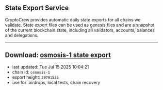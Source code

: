 ## State Export Service
CryptoCrew provides automatic daily state exports for all chains we validate. State export files can be used as genesis files and are a snapshot of the current blockchain state, including all validators, accounts, balances and delegations.

---
**Download: [osmosis-1 state export](https://dl-eu2.ccvalidators.com/SERVICE/osmosis/osmosis-1_export_39791535.json)**
---

- last updated: Tue Jul 15 2025 10:04:21
- chain id: `osmosis-1`
- export height: `39791535`
- use for: airdrops, local tests, chain recovery
